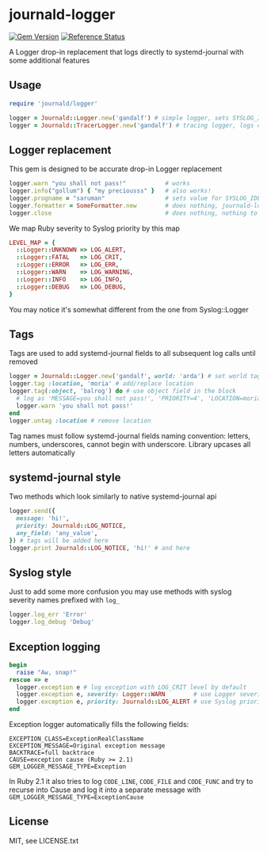 # journald-logger

[![Gem Version](https://badge.fury.io/rb/journald-logger.svg)](http://badge.fury.io/rb/journald-logger)
[![Reference Status](https://www.versioneye.com/ruby/journald-logger/reference_badge.svg)](https://www.versioneye.com/ruby/journald-logger/references)

A Logger drop-in replacement that logs directly to systemd-journal with some additional features

## Usage

```ruby
require 'journald/logger'

logger = Journald::Logger.new('gandalf') # simple logger, sets SYSLOG_IDENTIFIER to 'gandalf'
logger = Journald::TracerLogger.new('gandalf') # tracing logger, logs caller's file, line number and function name
```

## Logger replacement

This gem is designed to be accurate drop-in Logger replacement

```ruby
logger.warn "you shall not pass!"           # works
logger.info("gollum") { "my preciousss" }   # also works!
logger.progname = "saruman"                 # sets value for SYSLOG_IDENTIFIER to 'saruman'
logger.formatter = SomeFormatter.new        # does nothing, journald-logger does not require a formatter
logger.close                                # does nothing, nothing to close
```

We map Ruby severity to Syslog priority by this map

```ruby
LEVEL_MAP = {
  ::Logger::UNKNOWN => LOG_ALERT,
  ::Logger::FATAL   => LOG_CRIT,
  ::Logger::ERROR   => LOG_ERR,
  ::Logger::WARN    => LOG_WARNING,
  ::Logger::INFO    => LOG_INFO,
  ::Logger::DEBUG   => LOG_DEBUG,
}
```

You may notice it's somewhat different from the one from Syslog::Logger

## Tags

Tags are used to add systemd-journal fields to all subsequent log calls until removed

```ruby
logger = Journald::Logger.new('gandalf', world: 'arda') # set world tag in costructor
logger.tag :location, 'moria' # add/replace location
logger.tag(:object, 'balrog') do # use object field in the block
  # log as 'MESSAGE=you shall not pass!', 'PRIORITY=4', 'LOCATION=moria', 'OBJECT=balrog', 'WORLD=arda'
  logger.warn 'you shall not pass!'
end
logger.untag :location # remove location
```

Tag names must follow systemd-journal fields naming convention:
letters, numbers, underscores, cannot begin with underscore. Library upcases all letters automatically

## systemd-journal style

Two methods which look similarly to native systemd-journal api

```ruby
logger.send({
  message: 'hi!',
  priority: Journald::LOG_NOTICE,
  any_field: 'any_value',
}) # tags will be added here
logger.print Journald::LOG_NOTICE, 'hi!' # and here
```

## Syslog style

Just to add some more confusion you may use methods with syslog severity names prefixed with ```log_```

```ruby
logger.log_err 'Error'
logger.log_debug 'Debug'
```

## Exception logging

```ruby
begin
  raise "Aw, snap!"
rescue => e
  logger.exception e # log exception with LOG_CRIT level by default
  logger.exception e, severity: Logger::WARN        # use Logger severity
  logger.exception e, priority: Journald::LOG_ALERT # use Syslog priority 
end
```

Exception logger automatically fills the following fields:

```
EXCEPTION_CLASS=ExceptionRealClassName
EXCEPTION_MESSAGE=Original exception message
BACKTRACE=full backtrace
CAUSE=exception cause (Ruby >= 2.1)
GEM_LOGGER_MESSAGE_TYPE=Exception
```

In Ruby 2.1 it also tries to log ```CODE_LINE```, ```CODE_FILE``` and ```CODE_FUNC``` and try to recurse into Cause and log it into a separate message with ```GEM_LOGGER_MESSAGE_TYPE=ExceptionCause```

## License

MIT, see LICENSE.txt
